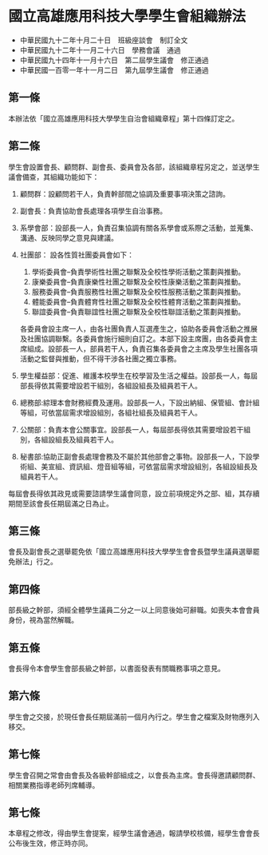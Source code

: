 # 國立高雄應用科技大學學生會組織辦法

* 中華民國九十二年十月二十日　班級座談會　制訂全文
* 中華民國九十二年十一月二十六日　學務會議　通過
* 中華民國九十四年十一月十六日　第二屆學生議會　修正通過
* 中華民國一百零一年十一月二日　第九屆學生議會　修正通過

## 第一條

本辦法依「國立高雄應用科技大學學生自治會組織章程」第十四條訂定之。

## 第二條

學生會設置會長、顧問群、副會長、委員會及各部，該組織章程另定之，並送學生議會備查，其組織功能如下：

1.  顧問群：設顧問若干人，負責幹部間之協調及重要事項決策之諮詢。
2.  副會長：負責協助會長處理各項學生自治事務。
3.  系學會部：設部長一人，負責召集協調有關各系學會或系際之活動，並蒐集、溝通、反映同學之意見與建議。
4.  社團部：
    設各性質社團委員會如下：
    1. 學術委員會–負責學術性社團之聯繫及全校性學術活動之策劃與推動。
    2.  康樂委員會–負責康樂性社團之聯繫及全校性康樂活動之策劃與推動。
    3.  服務委員會–負責服務性社團之聯繫及全校性服務活動之策劃與推動。
    4.  體能委員會–負責體育性社團之聯繫及全校性體育活動之策劃與推動。
    5.  聯誼委員會–負責聯誼性社團之聯繫及全校性聯誼活動之策劃與推動。 

    各委員會設主席一人，由各社團負責人互選產生之，協助各委員會活動之推展及社團協調聯繫。各委員會施行細則自訂之。本部下設主席團，由各委員會主席組成。設部長一人，部員若干人，負責召集各委員會之主席及學生社團各項活動之監督與推動，但不得干涉各社團之獨立事務。

5.  學生權益部：促進、維護本校學生在校學習及生活之權益。設部長一人，每屆部長得依其需要增設若干組別，各組設組長及組員若干人。
6.  總務部:綜理本會財務經費及運用。設部長一人，下設出納組、保管組、會計組等組，可依當屆需求增設組別，各組社組長及組員若干人。
7.  公關部：負責本會公關事宜。設部長一人，每屆部長得依其需要增設若干組別，各組設組長及組員若干人。
8.  秘書部:協助正副會長處理會務及不屬於其他部會之事物。設部長一人，下設學術組、美宣組、資訊組、燈音組等組，可依當屆需求增設組別，各組設組長及組員若干人。

每屆會長得依其政見或需要諮請學生議會同意，設立前項規定外之部、組，其存續期間至該會長任期屆滿之日為止。

## 第三條

會長及副會長之選舉罷免依「國立高雄應用科技大學學生會會長暨學生議員選舉罷免辦法」行之。

## 第四條

部長級之幹部，須經全體學生議員二分之一以上同意後始可辭職。如喪失本會會員身份，視為當然解職。

## 第五條

會長得令本會學生會部長級之幹部，以書面發表有關職務事項之意見。

## 第六條

學生會之交接，於現任會長任期屆滿前一個月內行之。學生會之檔案及財物應列入移交。

## 第七條

學生會召開之常會由會長及各級幹部組成之，以會長為主席。會長得邀請顧問群、相關業務指導老師列席輔導。

## 第七條

本章程之修改，得由學生會提案，經學生議會通過，報請學校核備，經學生會會長公布後生效，修正時亦同。
